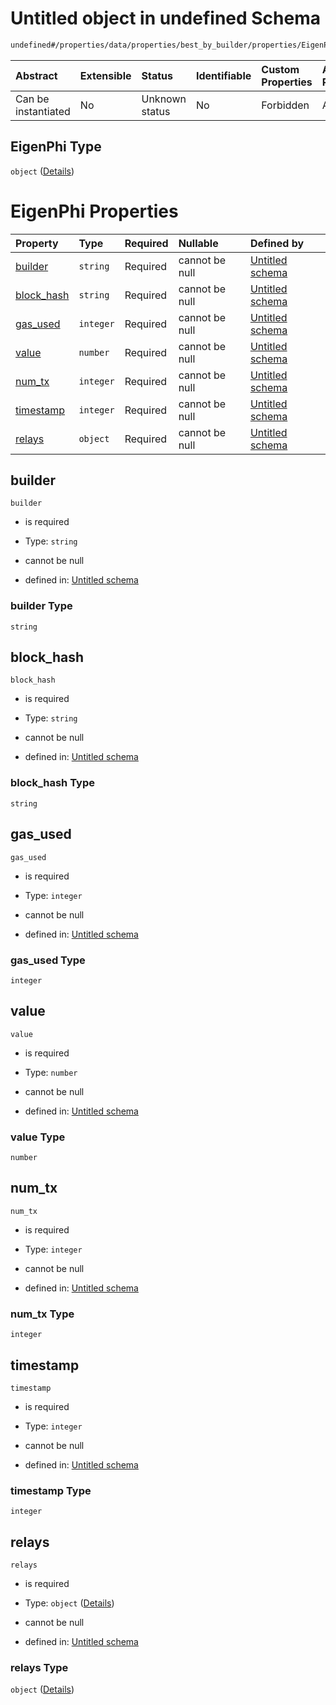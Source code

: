 # Untitled object in undefined Schema

```txt
undefined#/properties/data/properties/best_by_builder/properties/EigenPhi
```



| Abstract            | Extensible | Status         | Identifiable | Custom Properties | Additional Properties | Access Restrictions | Defined In                                                                          |
| :------------------ | :--------- | :------------- | :----------- | :---------------- | :-------------------- | :------------------ | :---------------------------------------------------------------------------------- |
| Can be instantiated | No         | Unknown status | No           | Forbidden         | Allowed               | none                | [bid\_summary.schema.json\*](../out/bid_summary.schema.json "open original schema") |

## EigenPhi Type

`object` ([Details](bid_summary-properties-data-properties-best_by_builder-properties-eigenphi.md))

# EigenPhi Properties

| Property                   | Type      | Required | Nullable       | Defined by                                                                                                                                                                                                               |
| :------------------------- | :-------- | :------- | :------------- | :----------------------------------------------------------------------------------------------------------------------------------------------------------------------------------------------------------------------- |
| [builder](#builder)        | `string`  | Required | cannot be null | [Untitled schema](bid_summary-properties-data-properties-best_by_builder-properties-eigenphi-properties-builder.md "undefined#/properties/data/properties/best_by_builder/properties/EigenPhi/properties/builder")       |
| [block\_hash](#block_hash) | `string`  | Required | cannot be null | [Untitled schema](bid_summary-properties-data-properties-best_by_builder-properties-eigenphi-properties-block_hash.md "undefined#/properties/data/properties/best_by_builder/properties/EigenPhi/properties/block_hash") |
| [gas\_used](#gas_used)     | `integer` | Required | cannot be null | [Untitled schema](bid_summary-properties-data-properties-best_by_builder-properties-eigenphi-properties-gas_used.md "undefined#/properties/data/properties/best_by_builder/properties/EigenPhi/properties/gas_used")     |
| [value](#value)            | `number`  | Required | cannot be null | [Untitled schema](bid_summary-properties-data-properties-best_by_builder-properties-eigenphi-properties-value.md "undefined#/properties/data/properties/best_by_builder/properties/EigenPhi/properties/value")           |
| [num\_tx](#num_tx)         | `integer` | Required | cannot be null | [Untitled schema](bid_summary-properties-data-properties-best_by_builder-properties-eigenphi-properties-num_tx.md "undefined#/properties/data/properties/best_by_builder/properties/EigenPhi/properties/num_tx")         |
| [timestamp](#timestamp)    | `integer` | Required | cannot be null | [Untitled schema](bid_summary-properties-data-properties-best_by_builder-properties-eigenphi-properties-timestamp.md "undefined#/properties/data/properties/best_by_builder/properties/EigenPhi/properties/timestamp")   |
| [relays](#relays)          | `object`  | Required | cannot be null | [Untitled schema](bid_summary-properties-data-properties-best_by_builder-properties-eigenphi-properties-relays.md "undefined#/properties/data/properties/best_by_builder/properties/EigenPhi/properties/relays")         |

## builder



`builder`

* is required

* Type: `string`

* cannot be null

* defined in: [Untitled schema](bid_summary-properties-data-properties-best_by_builder-properties-eigenphi-properties-builder.md "undefined#/properties/data/properties/best_by_builder/properties/EigenPhi/properties/builder")

### builder Type

`string`

## block\_hash



`block_hash`

* is required

* Type: `string`

* cannot be null

* defined in: [Untitled schema](bid_summary-properties-data-properties-best_by_builder-properties-eigenphi-properties-block_hash.md "undefined#/properties/data/properties/best_by_builder/properties/EigenPhi/properties/block_hash")

### block\_hash Type

`string`

## gas\_used



`gas_used`

* is required

* Type: `integer`

* cannot be null

* defined in: [Untitled schema](bid_summary-properties-data-properties-best_by_builder-properties-eigenphi-properties-gas_used.md "undefined#/properties/data/properties/best_by_builder/properties/EigenPhi/properties/gas_used")

### gas\_used Type

`integer`

## value



`value`

* is required

* Type: `number`

* cannot be null

* defined in: [Untitled schema](bid_summary-properties-data-properties-best_by_builder-properties-eigenphi-properties-value.md "undefined#/properties/data/properties/best_by_builder/properties/EigenPhi/properties/value")

### value Type

`number`

## num\_tx



`num_tx`

* is required

* Type: `integer`

* cannot be null

* defined in: [Untitled schema](bid_summary-properties-data-properties-best_by_builder-properties-eigenphi-properties-num_tx.md "undefined#/properties/data/properties/best_by_builder/properties/EigenPhi/properties/num_tx")

### num\_tx Type

`integer`

## timestamp



`timestamp`

* is required

* Type: `integer`

* cannot be null

* defined in: [Untitled schema](bid_summary-properties-data-properties-best_by_builder-properties-eigenphi-properties-timestamp.md "undefined#/properties/data/properties/best_by_builder/properties/EigenPhi/properties/timestamp")

### timestamp Type

`integer`

## relays



`relays`

* is required

* Type: `object` ([Details](bid_summary-properties-data-properties-best_by_builder-properties-eigenphi-properties-relays.md))

* cannot be null

* defined in: [Untitled schema](bid_summary-properties-data-properties-best_by_builder-properties-eigenphi-properties-relays.md "undefined#/properties/data/properties/best_by_builder/properties/EigenPhi/properties/relays")

### relays Type

`object` ([Details](bid_summary-properties-data-properties-best_by_builder-properties-eigenphi-properties-relays.md))

